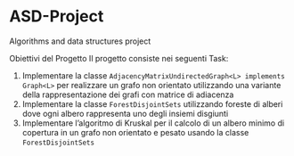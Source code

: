 # ASD-Project
Algorithms and data structures project

Obiettivi del Progetto
Il progetto consiste nei seguenti Task:

1) Implementare la classe ```AdjacencyMatrixUndirectedGraph<L> implements Graph<L>``` per realizzare un grafo non orientato utilizzando una variante della rappresentazione dei grafi con matrice di adiacenza
2) Implementare la classe ```ForestDisjointSets``` utilizzando foreste di alberi dove ogni albero rappresenta uno degli insiemi disgiunti
3) Implementare l’algoritmo di Kruskal per il calcolo di un albero minimo di copertura in un grafo non orientato e pesato usando la classe ```ForestDisjointSets```
